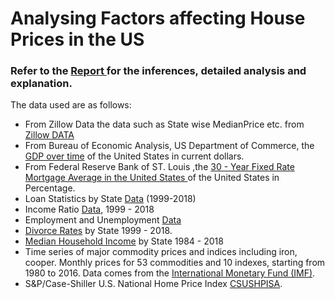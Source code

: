 # Analysing Factors affecting House Prices in the US

### Refer to the <a href="./US House Price Factors Report.pdf"> Report </a> for the inferences, detailed analysis and explanation.

The data used are as follows:
* From Zillow Data the data such as State wise MedianPrice etc. from [Zillow DATA](https://www.zillow.com/research/data/) 
* From Bureau of Economic Analysis, US Department of Commerce, the [GDP over time](http://www.bea.gov/national/index.htm#gdp) of the United States in current dollars.
* From Federal Reserve Bank of ST. Louis ,the [30 - Year Fixed Rate Mortgage Average in the United States ](https://fred.stlouisfed.org/series/MORTGAGE30US) of the United States in Percentage. 
* Loan Statistics by State [Data](https://www.newyorkfed.org/microeconomics/databank.html) (1999-2018)
* Income Ratio [Data](https://www.federalreserve.gov/releases/z1/dataviz/household_debt/state/map/#year:2018), 1999 - 2018
* Employment and Unemployment [Data](https://data.bls.gov/timeseries/LNS14000000)
* [Divorce Rates](https://www.cdc.gov/nchs/nvss/marriage-divorce) by State 1999 - 2018.
* [Median Household Income](https://www.census.gov/data/tables/time-series/demo/income-poverty/historical-income-households.html) by State 1984 - 2018
* Time series of major commodity prices and indices including iron, cooper. Monthly prices for 53 commodities and 10 indexes, starting from 1980 to 2016. Data comes from the [International Monetary Fund (IMF)](www.imf.org).
* S&P/Case-Shiller U.S. National Home Price Index [CSUSHPISA](https://fred.stlouisfed.org/series/CSUSHPISA).
